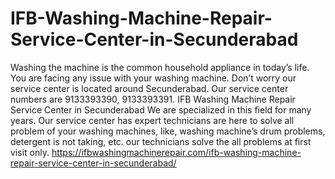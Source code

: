 # IFB-Washing-Machine-Repair-Service-Center-in-Secunderabad
 Washing the machine is the common household appliance in today’s life. You are facing any issue with your washing machine. Don’t worry our service center is located around Secunderabad. Our service center numbers are 9133393390, 9133393391. IFB Washing Machine Repair Service Center in Secunderabad We are specialized in this field for many years. Our service center has expert technicians are here to solve all problem of your washing machines, like, washing machine’s drum problems, detergent is not taking, etc. our technicians solve the all problems at first visit only.  https://ifbwashingmachinerepair.com/ifb-washing-machine-repair-service-center-in-secunderabad/
